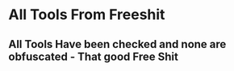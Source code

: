 <h1> All Tools From Freeshit </h1>
<h2> All Tools Have been checked and none are obfuscated - That good Free Shit</h2>
